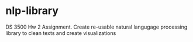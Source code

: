 # nlp-library

DS 3500 Hw 2 Assignment. Create re-usable natural langugage processing library to clean texts and create visualizations 
